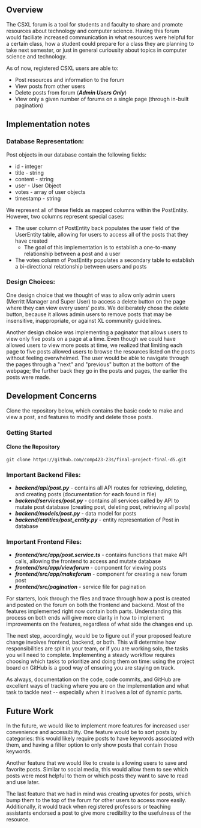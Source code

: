## Overview
The CSXL forum is a tool for students and faculty to share and promote resources about technology and computer science. Having this forum would faciliate increased communication in what resources were helpful for a certain class, how a student could prepare for a class they are planning to take next semester, or just in general curiousity about topics in computer science and technology.

As of now, registered CSXL users are able to:
* Post resources and information to the forum
* View posts from other users
* Delete posts from forum (***Admin Users Only***)
* View only a given number of forums on a single page (through in-built pagination)

## Implementation notes

### Database Representation:
Post objects in our database contain the following fields:
* id - integer
* title - string
* content - string
* user - User Object
* votes - array of user objects
* timestamp - string

We represent all of these fields as mapped columns within the PostEntity. However, two columns represent special cases:
* The user column of PostEntity back populates the user field of the UserEntity table, allowing for users to access all of the posts that they have created
  * The goal of this implementation is to establish a one-to-many relationship between a post and a user
* The votes column of PostEntity populates a secondary table to establish a bi-directional relationship between users and posts



### Design Choices: 

One design choice that we thought of was to allow only admin users (Merritt Manager and Super User) to access a delete button  on the page where they can view every users' posts. We deliberately chose the delete button, because it allows admin users to remove posts that may be insensitive, inappropriate, or against XL community guidelines. 

Another design choice was implementing a paginator that allows users to view only five posts on a page at a time. Even though we could have allowed users to view more posts at time, we realized that limiting each page to five posts allowed users to browse the resources listed on the posts without feeling overwhelmed. The user would be able to navigate through the pages through a "next" and "previous" button at the bottom of the webpage; the further back they go in the posts and pages, the earlier the posts were made.

## Development Concerns

Clone the repository below, which contains the basic code to make and view a post, and features to modify and delete those posts.

### Getting Started

#### Clone the Repository
```
git clone https://github.com/comp423-23s/final-project-final-d5.git
```

### Important Backend Files:
* ***backend/api/post.py*** - contains all API routes for retrieving, deleting, and creating posts (documentation for each found in file)
* ***backend/services/post.py*** - contains all services called by API to mutate post database (creating post, deleting post, retrieving all posts)
*  ***backend/models/post.py*** - data model for posts
* ***backend/entities/post_entity.py*** - entity representation of Post in database

### Important Frontend Files:
* ***frontend/src/app/post.service.ts*** - contains functions that make API calls, allowing the frontend to access and mutate database
* ***frontend/src/app/viewforum*** - component for viewing posts 
* ***frontend/src/app/makeforum*** - component for creating a new forum post
* ***frontend/src/pagination*** - service file for pagination

For starters, look through the files and trace through how a post is created and posted on the forum on both the frontend and backend. Most of the features implemented right now contain both parts. Understanding this process on both ends will give more clarity in how to implement improvements on the features, regardless of what side the changes end up.

The next step, accordingly, would be to figure out if your proposed feature change involves frontend, backend, or both. This will determine how responsibilities are split in your team, or if you are working solo, the tasks you will need to complete. Implementing a steady workflow requires choosing which tasks to prioritize and doing them on time: using the project board on GitHub is a good way of ensuring you are staying on track. 

As always, documentation on the code, code commits, and GitHub are excellent ways of tracking where you are on the implementation and what task to tackle next -- especially when it involves a lot of dynamic parts. 

## Future Work

In the future, we would like to implement more features for increased user convenience and accessibility. One feature would be to sort posts by categories: this would likely require posts to have keywords associated with them, and having a filter option to only show posts that contain those keywords. 

Another feature that we would like to create is allowing users to save and favorite posts. Similar to social media, this would allow them to see which posts were most helpful to them or which posts they want to save to read and use later. 

The last feature that we had in mind was creating upvotes for posts, which bump them to the top of the forum for other users to access more easily. Additionally, it would track when registered professors or teaching assistants endorsed a post to give more credibility to the usefulness of the resource. 
